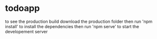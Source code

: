 # todoapp
to see the production build download the production folder
then run 'npm install' to install the dependencies
then run 'npm serve' to start the developement server
